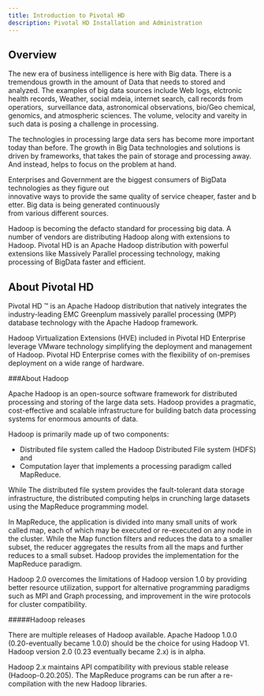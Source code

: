 ```yaml
---
title: Introduction to Pivotal HD
description: Pivotal HD Installation and Administration
---
```


Overview
-------
The new era of business intelligence is here with Big data. There is a tremendous growth in the amount of Data that needs to stored and analyzed. The examples of big data sources include Web logs, elctronic health records, Weather, social mdeia, internet search, call records from operatiors,  surveillance data, astronomical observations, bio/Geo chemical, genomics, and atmospheric sciences. The volume, velocity and vareity in such data is posing a challenge in processing.  

The technologies in processing large data sers has become more important today than before. The growth in Big Data technologies and solutions is driven by frameworks, that takes the pain of storage and processing away. And instead, helps to focus on the problem at hand.  
 
Enterprises and Government are the biggest consumers of BigData technologies as they figure out innovative ways to provide the same quality of service cheaper, faster and better. Big data is being generated continuously from various different sources.  
 
Hadoop is becoming the defacto standard for processing big data. A number of vendors are distributing Hadoop along with extensions to Hadoop. Pivotal HD is an Apache Hadoop distribution with powerful extensions like Massively Parallel processing technology, making processing of BigData faster and efficient.  

About Pivotal HD
----------------

Pivotal HD ™ is an Apache Hadoop distribution that natively integrates the industry-leading EMC Greenplum massively parallel processing (MPP) database technology with the Apache Hadoop framework.

Hadoop Virtualization Extensions (HVE) included in Pivotal HD Enterprise leverage VMware technology simplifying the deployment and management of Hadoop. Pivotal HD Enterprise comes with the flexibility of on-premises deployment on a wide range of hardware.

###About Hadoop

Apache Hadoop is an open-source software framework for distributed processing and storing of the large data sets. Hadoop provides a pragmatic, cost-effective and scalable infrastructure for building batch data processing systems for enormous amounts of data.

Hadoop is primarily made up of two components:

* Distributed file system called the Hadoop Distributed File system (HDFS) and 
* Computation layer that implements a processing paradigm called MapReduce.

While The distributed file system provides the fault-tolerant data storage infrastructure, the distributed computing helps in crunching large datasets using the MapReduce programming model.

In MapReduce, the application is divided into many small units of work called map, each of which may be executed or re-executed on any node in the cluster. While the Map function filters and reduces the data to a smaller subset, the reducer aggregates the results from all the maps and further reduces to a small subset. Hadoop provides the implementation for the MapReduce paradigm.

Hadoop 2.0 overcomes the limitations of Hadoop version 1.0 by providing better resource utilization, support for alternative programming paradigms such as MPI and Graph processing, and improvement in the wire protocols for cluster compatibility.

#####Hadoop releases

There are multiple releases of Hadoop available. Apache Hadoop 1.0.0 (0.20-eventually became 1.0.0) should be the choice for using Hadoop V1. Hadoop version 2.0 (0.23 eventually became 2.x) is in alpha.

Hadoop 2.x maintains API compatibility with previous stable release (Hadoop-0.20.205). The MapReduce programs can be run after a re-compilation with the new Hadoop libraries.
